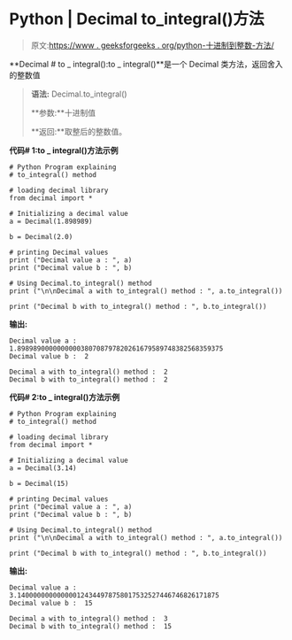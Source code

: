 # Python | Decimal to_integral()方法

> 原文:[https://www . geeksforgeeks . org/python-十进制到整数-方法/](https://www.geeksforgeeks.org/python-decimal-to_integral-method/)

**Decimal # to _ integral():to _ integral()**是一个 Decimal 类方法，返回舍入的整数值

> **语法:** Decimal.to_integral()
> 
> **参数:**十进制值
> 
> **返回:**取整后的整数值。

**代码# 1:to _ integral()方法示例**

```
# Python Program explaining 
# to_integral() method

# loading decimal library
from decimal import *

# Initializing a decimal value
a = Decimal(1.898989)

b = Decimal(2.0)

# printing Decimal values
print ("Decimal value a : ", a)
print ("Decimal value b : ", b)

# Using Decimal.to_integral() method
print ("\n\nDecimal a with to_integral() method : ", a.to_integral())

print ("Decimal b with to_integral() method : ", b.to_integral())
```

**输出:**

```
Decimal value a :  1.8989890000000000380708797820261679589748382568359375
Decimal value b :  2

Decimal a with to_integral() method :  2
Decimal b with to_integral() method :  2

```

**代码# 2:to _ integral()方法示例**

```
# Python Program explaining 
# to_integral() method

# loading decimal library
from decimal import *

# Initializing a decimal value
a = Decimal(3.14)

b = Decimal(15)

# printing Decimal values
print ("Decimal value a : ", a)
print ("Decimal value b : ", b)

# Using Decimal.to_integral() method
print ("\n\nDecimal a with to_integral() method : ", a.to_integral())

print ("Decimal b with to_integral() method : ", b.to_integral())
```

**输出:**

```
Decimal value a :  3.140000000000000124344978758017532527446746826171875
Decimal value b :  15

Decimal a with to_integral() method :  3
Decimal b with to_integral() method :  15

```